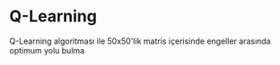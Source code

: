 # Q-Learning
Q-Learning algoritması ile 50x50'lik matris içerisinde engeller arasında optimum yolu bulma
